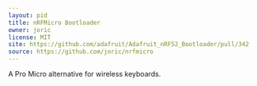 ```yaml
---
layout: pid
title: nRFMicro Bootloader
owner: joric
license: MIT
site: https://github.com/adafruit/Adafruit_nRF52_Bootloader/pull/342
source: https://github.com/joric/nrfmicro
---
```

A Pro Micro alternative for wireless keyboards.
